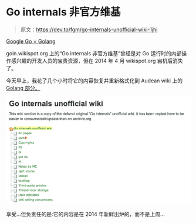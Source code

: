 # Go internals 非官方维基

> 原文：<https://dev.to/fgm/go-internals-unofficial-wiki-1jhi>

[Google Go = Golang](https://blog.riff.org/topic/computing/golang)

goin.wikispot.org 上的“Go internals 非官方维基”曾经是对 Go 运行时的内部操作感兴趣的开发人员的宝贵资源，但在 2014 年 4 月 wikispot.org 宕机后消失了。

今天早上，我花了几个小时将它的内容恢复并重新格式化到 Audean wiki 上的 [Golang 部分。](https://wiki.audean.com/go/internals)

[![Table of contents of the Go internals wiki](img/b00288e86a39aab10a639cc9f559f9de.png)](https://res.cloudinary.com/practicaldev/image/fetch/s--gww8NVor--/c_limit%2Cf_auto%2Cfl_progressive%2Cq_auto%2Cw_880/https://dev-to-uploads.s3.amazonaws.com/i/bxf89w7cdlkwavvs19dd.png)

享受...但负责任的是:它的内容是在 2014 年新鲜出炉的，而不是上周...